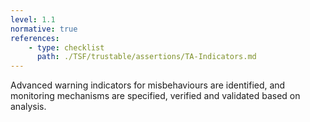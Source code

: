 ```yaml
---
level: 1.1
normative: true
references:
    - type: checklist
      path: ./TSF/trustable/assertions/TA-Indicators.md
---
```


Advanced warning indicators for misbehaviours are identified, and monitoring mechanisms are specified, verified and validated based on analysis.
